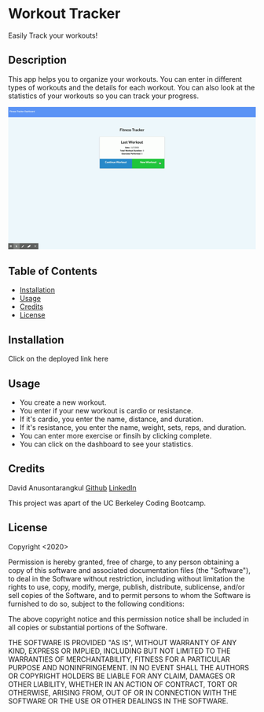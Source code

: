 # Workout Tracker

Easily Track your workouts!

## Description

This app helps you to organize your workouts. You can enter in different types of workouts and the details for each workout. You can also look at the statistics of your workouts so you can track your progress.

![Gif](./demo.gif)

## Table of Contents

- [Installation](#installation)
- [Usage](#usage)
- [Credits](#credits)
- [License](#license)

## Installation

Click on the deployed link here

## Usage

- You create a new workout.
- You enter if your new workout is cardio or resistance.
- If it's cardio, you enter the name, distance, and duration.
- If it's resistance, you enter the name, weight, sets, reps, and duration.
- You can enter more exercise or finsih by clicking complete.
- You can click on the dashboard to see your statistics.

## Credits

David Anusontarangkul
[Github](https://github.com/anusontarangkul)
[LinkedIn](https://www.linkedin.com/in/anusontarangkul/)

This project was apart of the UC Berkeley Coding Bootcamp.

## License

Copyright <2020> <Anusontarangkul>

Permission is hereby granted, free of charge, to any person obtaining a copy of this software and associated documentation files (the "Software"), to deal in the Software without restriction, including without limitation the rights to use, copy, modify, merge, publish, distribute, sublicense, and/or sell copies of the Software, and to permit persons to whom the Software is furnished to do so, subject to the following conditions:

The above copyright notice and this permission notice shall be included in all copies or substantial portions of the Software.

THE SOFTWARE IS PROVIDED "AS IS", WITHOUT WARRANTY OF ANY KIND, EXPRESS OR IMPLIED, INCLUDING BUT NOT LIMITED TO THE WARRANTIES OF MERCHANTABILITY, FITNESS FOR A PARTICULAR PURPOSE AND NONINFRINGEMENT. IN NO EVENT SHALL THE AUTHORS OR COPYRIGHT HOLDERS BE LIABLE FOR ANY CLAIM, DAMAGES OR OTHER LIABILITY, WHETHER IN AN ACTION OF CONTRACT, TORT OR OTHERWISE, ARISING FROM, OUT OF OR IN CONNECTION WITH THE SOFTWARE OR THE USE OR OTHER DEALINGS IN THE SOFTWARE.
